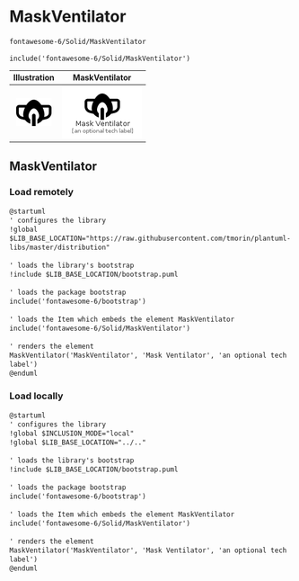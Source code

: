 # MaskVentilator


```text
fontawesome-6/Solid/MaskVentilator
```

```text
include('fontawesome-6/Solid/MaskVentilator')
```



| Illustration | MaskVentilator |
| :---: | :---: |
| ![illustration for Illustration](../../fontawesome-6/Solid/MaskVentilator.png) | ![illustration for MaskVentilator](../../fontawesome-6/Solid/MaskVentilator.Local.png) |




## MaskVentilator

### Load remotely
```plantuml
@startuml
' configures the library
!global $LIB_BASE_LOCATION="https://raw.githubusercontent.com/tmorin/plantuml-libs/master/distribution"

' loads the library's bootstrap
!include $LIB_BASE_LOCATION/bootstrap.puml

' loads the package bootstrap
include('fontawesome-6/bootstrap')

' loads the Item which embeds the element MaskVentilator
include('fontawesome-6/Solid/MaskVentilator')

' renders the element
MaskVentilator('MaskVentilator', 'Mask Ventilator', 'an optional tech label')
@enduml
```

### Load locally
```plantuml
@startuml
' configures the library
!global $INCLUSION_MODE="local"
!global $LIB_BASE_LOCATION="../.."

' loads the library's bootstrap
!include $LIB_BASE_LOCATION/bootstrap.puml

' loads the package bootstrap
include('fontawesome-6/bootstrap')

' loads the Item which embeds the element MaskVentilator
include('fontawesome-6/Solid/MaskVentilator')

' renders the element
MaskVentilator('MaskVentilator', 'Mask Ventilator', 'an optional tech label')
@enduml
```

